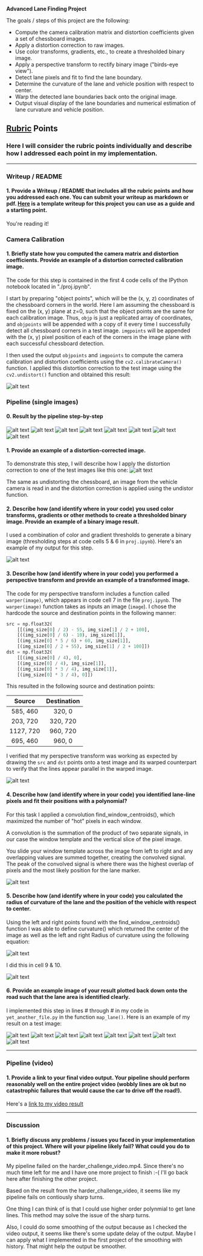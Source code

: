 **Advanced Lane Finding Project**

The goals / steps of this project are the following:

* Compute the camera calibration matrix and distortion coefficients given a set of chessboard images.
* Apply a distortion correction to raw images.
* Use color transforms, gradients, etc., to create a thresholded binary image.
* Apply a perspective transform to rectify binary image ("birds-eye view").
* Detect lane pixels and fit to find the lane boundary.
* Determine the curvature of the lane and vehicle position with respect to center.
* Warp the detected lane boundaries back onto the original image.
* Output visual display of the lane boundaries and numerical estimation of lane curvature and vehicle position.

[//]: # (Image References)

[image1]: ./output_images/calibration10.png "Undistorted"
[image2]: ./output_images/step_by_step1.png "Pipeline Steps 1"
[image3]: ./output_images/step_by_step2.png "Pipeline Steps 2"
[image4]: ./output_images/step_by_step3.png "Pipeline Steps 3"
[image5]: ./output_images/step_by_step4.png "Pipeline Steps 4"
[image6]: ./output_images/step_by_step5.png "Pipeline Steps 5"
[image7]: ./output_images/step_by_step6.png "Pipeline Steps 6"
[image8]: ./output_images/step_by_step7.png "Pipeline Steps 7"
[image9]: ./output_images/step_by_step8.png "Pipeline Steps 8"
[image10]: ./output_images/pipeline1.png "Pipeline 1"
[image11]: ./output_images/pipeline2.png "Pipeline 2"
[image12]: ./output_images/pipeline3.png "Pipeline 3"
[image13]: ./output_images/pipeline4.png "Pipeline 4"
[image14]: ./output_images/pipeline5.png "Pipeline 5"
[image15]: ./output_images/pipeline6.png "Pipeline 6"
[image16]: ./output_images/pipeline7.png "Pipeline 7"
[image17]: ./output_images/pipeline8.png "Pipeline 8"
[image18]: ./output_images/step1.png "Pipeline Example 1"
[image19]: ./output_images/step2.png "Pipeline Example 2"
[image20]: ./output_images/step3.png "Pipeline Example 3"
[image21]: ./output_images/step4.png "Pipeline Example 4"
[image22]: ./output_images/step5.png "Pipeline Example 5"
[image23]: ./output_images/formula.png "Formula"

[video1]: ./project_video_result.mp4 "Video"

## [Rubric](https://review.udacity.com/#!/rubrics/571/view) Points

### Here I will consider the rubric points individually and describe how I addressed each point in my implementation.  

---

### Writeup / README

#### 1. Provide a Writeup / README that includes all the rubric points and how you addressed each one.  You can submit your writeup as markdown or pdf.  [Here](https://github.com/udacity/CarND-Advanced-Lane-Lines/blob/master/writeup_template.md) is a template writeup for this project you can use as a guide and a starting point.  

You're reading it!

### Camera Calibration

#### 1. Briefly state how you computed the camera matrix and distortion coefficients. Provide an example of a distortion corrected calibration image.

The code for this step is contained in the first 4 code cells of the IPython notebook located in "./proj.ipynb".

I start by preparing "object points", which will be the (x, y, z) coordinates of the chessboard corners in the world. Here I am assuming the chessboard is fixed on the (x, y) plane at z=0, such that the object points are the same for each calibration image.  Thus, `objp` is just a replicated array of coordinates, and `objpoints` will be appended with a copy of it every time I successfully detect all chessboard corners in a test image.  `imgpoints` will be appended with the (x, y) pixel position of each of the corners in the image plane with each successful chessboard detection.  

I then used the output `objpoints` and `imgpoints` to compute the camera calibration and distortion coefficients using the `cv2.calibrateCamera()` function.  I applied this distortion correction to the test image using the `cv2.undistort()` function and obtained this result: 

![alt text][image1]

### Pipeline (single images)

#### 0. Result by the pipeline step-by-step

![alt text][image2]
![alt text][image3]
![alt text][image4]
![alt text][image5]
![alt text][image6]
![alt text][image7]
![alt text][image8]
![alt text][image9]

#### 1. Provide an example of a distortion-corrected image.

To demonstrate this step, I will describe how I apply the distortion correction to one of the test images like this one:
![alt text][image18]

The same as undistorting the chessboard, an image from the vehicle camera is read in and the distortion correction is applied using the undistor function.

#### 2. Describe how (and identify where in your code) you used color transforms, gradients or other methods to create a thresholded binary image.  Provide an example of a binary image result.

I used a combination of color and gradient thresholds to generate a binary image (thresholding steps at code cells 5 & 6 in `proj.ipynb`).  Here's an example of my output for this step.

![alt text][image19]

#### 3. Describe how (and identify where in your code) you performed a perspective transform and provide an example of a transformed image.

The code for my perspective transform includes a function called `warper(image)`, which appears in code cell 7 in the file `proj.ipynb`.  The `warper(image)` function takes as inputs an image (`image`).  I chose the hardcode the source and destination points in the following manner:

```python
src = np.float32(
    [[(img_size[0] / 2) - 55, img_size[1] / 2 + 100],
    [((img_size[0] / 6) - 10), img_size[1]],
    [(img_size[0] * 5 / 6) + 60, img_size[1]],
    [(img_size[0] / 2 + 55), img_size[1] / 2 + 100]])
dst = np.float32(
    [[(img_size[0] / 4), 0],
    [(img_size[0] / 4), img_size[1]],
    [(img_size[0] * 3 / 4), img_size[1]],
    [(img_size[0] * 3 / 4), 0]])
```

This resulted in the following source and destination points:

| Source        | Destination   | 
|:-------------:|:-------------:| 
| 585, 460      | 320, 0        | 
| 203, 720      | 320, 720      |
| 1127, 720     | 960, 720      |
| 695, 460      | 960, 0        |

I verified that my perspective transform was working as expected by drawing the `src` and `dst` points onto a test image and its warped counterpart to verify that the lines appear parallel in the warped image.

![alt text][image20]

#### 4. Describe how (and identify where in your code) you identified lane-line pixels and fit their positions with a polynomial?

For this task I applied a convolution find_window_centroids(), which maximized the number of "hot" pixels in each window.

A convolution is the summation of the product of two separate signals, in our case the window template and the vertical slice of the pixel image.

You slide your window template across the image from left to right and any overlapping values are summed together, creating the convolved signal. The peak of the convolved signal is where there was the highest overlap of pixels and the most likely position for the lane marker.

![alt text][image21]

#### 5. Describe how (and identify where in your code) you calculated the radius of curvature of the lane and the position of the vehicle with respect to center.

Using the left and right points found with the find_window_centroids() function I was able to define curvature() which returned the center of the image as well as the left and right Radius of curvature using the following equation:

![alt text][image23]


I did this in cell 9 & 10.

![alt text][image22]

#### 6. Provide an example image of your result plotted back down onto the road such that the lane area is identified clearly.

I implemented this step in lines # through # in my code in `yet_another_file.py` in the function `map_lane()`.  Here is an example of my result on a test image:

![alt text][image10]
![alt text][image11]
![alt text][image12]
![alt text][image13]
![alt text][image14]
![alt text][image15]
![alt text][image16]
![alt text][image17]

---

### Pipeline (video)

#### 1. Provide a link to your final video output.  Your pipeline should perform reasonably well on the entire project video (wobbly lines are ok but no catastrophic failures that would cause the car to drive off the road!).

Here's a [link to my video result](./project_video_result.mp4)

---

### Discussion

#### 1. Briefly discuss any problems / issues you faced in your implementation of this project.  Where will your pipeline likely fail?  What could you do to make it more robust?

My pipeline failed on the harder_challenge_video.mp4. Since there's no much time left for me and I have one more project to finish :-( I'll go back here after finishing the other project.

Based on the result from the harder_challenge_video, it seems like my pipeline fails on contiously sharp turns.

One thing I can think of is that I could use higher order polynmial to get lane lines. This method may solve the issue of the sharp turns.

Also, I could do some smoothing of the output because as I checked the video output, it seems like there's some update delay of the output. Maybe I can apply what I implemented in the first project of the smoothing with history. That might help the output be smoother.

